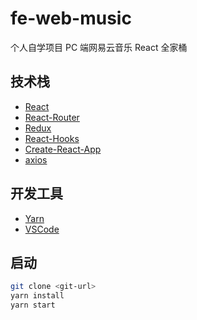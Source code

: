 # fe-web-music

个人自学项目 PC 端网易云音乐 React 全家桶

## 技术栈

* [React](https://github.com/facebook/react)
* [React-Router](https://github.com/remix-run/react-router)
* [Redux](https://github.com/reduxjs/redux)
* [React-Hooks](https://reactjs.org/docs/hooks-intro.html)
* [Create-React-App](https://github.com/facebook/create-react-app)
* [axios](https://github.com/axios/axios)

## 开发工具

* [Yarn](https://yarnpkg.com/lang/en/docs/install/)
* [VSCode](https://code.visualstudio.com/)

## 启动

```bash
git clone <git-url>
yarn install
yarn start
```

